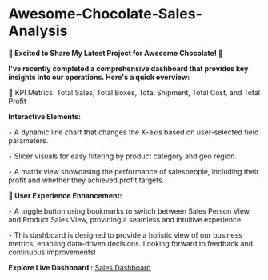 # Awesome-Chocolate-Sales-Analysis

**🚀 Excited to Share My Latest Project for Awesome Chocolate! 🍫**

**I've recently completed a comprehensive dashboard that provides key insights into our operations. Here's a quick overview:**

🔹 KPI Metrics: Total Sales, Total Boxes, Total Shipment, Total Cost, and Total Profit

**Interactive Elements:**

‣ A dynamic line chart that changes the X-axis based on user-selected field parameters.

‣ Slicer visuals for easy filtering by product category and geo region.

‣ A matrix view showcasing the performance of salespeople, including their profit and whether they achieved profit targets.

**🔹 User Experience Enhancement:**

‣ A toggle button using bookmarks to switch between Sales Person View and Product Sales View, providing a seamless and intuitive experience.

‣ This dashboard is designed to provide a holistic view of our business metrics, enabling data-driven decisions. Looking forward to feedback and continuous improvements!

**Explore Live Dashboard :**  [Sales Dashboard](https://app.powerbi.com/view?r=eyJrIjoiNjYzYTQ5YjEtZjIxZi00MzdlLWFmYWYtZTRiYjcxZWVkMzM5IiwidCI6ImM2ZTU0OWIzLTVmNDUtNDAzMi1hYWU5LWQ0MjQ0ZGM1YjJjNCJ9)
